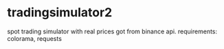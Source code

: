 # tradingsimulator2
spot trading simulator with real prices got from binance api.
requirements: colorama, requests
